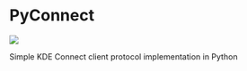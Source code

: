 # PyConnect

![](https://img.shields.io/github/license/jplochocki/pyconnect)



Simple KDE Connect client protocol implementation in Python
